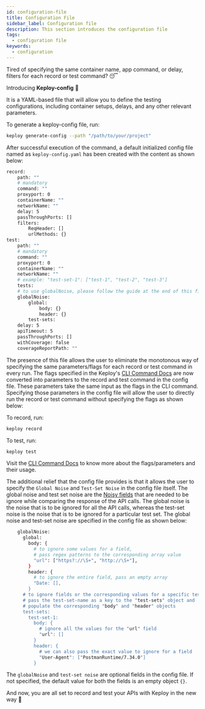 ```yaml
---
id: configuration-file
title: Configuration File
sidebar_label: Configuration file
description: This section introduces the configuration file
tags:
  - configuration file
keywords:
  - configuration
---
```


Tired of specifying the same container name, app command, or delay, filters for each record or test command? 😴

Introducing **Keploy-config** 🎉

It is a YAML-based file that will allow you to define the testing configurations, including container setups, delays, and any other relevant parameters.

To generate a keploy-config file, run:

```bash
keploy generate-config --path "/path/to/your/project"
```

After successful execution of the command, a default initialized config file named as `keploy-config.yaml` has been created with the content as shown below:

```bash
record:
    path: ""
    # mandatory
    command: ""
    proxyport: 0
    containerName: ""
    networkName: ""
    delay: 5
    passThroughPorts: []
    filters:
        ReqHeader: []
        urlMethods: {}
test:
    path: ""
    # mandatory
    command: ""
    proxyport: 0
    containerName: ""
    networkName: ""
    # example: "test-set-1": ["test-1", "test-2", "test-3"]
    tests:
    # to use globalNoise, please follow the guide at the end of this file.
    globalNoise:
        global:
            body: {}
            header: {}
        test-sets:
    delay: 5
    apiTimeout: 5
    passThroughPorts: []
    withCoverage: false
    coverageReportPath: ""
```

The presence of this file allows the user to eliminate the monotonous way of specifying the same parameters/flags for each record or test command in every run. The flags specified in the Keploy's [CLI Command Docs](http://keploy.io/docs/running-keploy/cli-commands/) are now converted into parameters to the record and test command in the config file. These parameters take the same input as the flags in the CLI command. Specifying those parameters in the config file will allow the user to directly run the record or test command without specifying the flags as shown below:

To record, run:

```bash
keploy record
```

To test, run:

```bash
keploy test
```

Visit the [CLI Command Docs](http://keploy.io/docs/running-keploy/cli-commands/) to know more about the flags/parameters and their usage.

The additional relief that the config file provides is that it allows the user to specify the `Global Noise` and `Test-Set Noise` in the config file itself. The global noise and test set noise are the [Noisy fields](http://keploy.io/docs/concepts/general-glossary/#3-noisy-field) that are needed to be ignore while comparing the response of the API calls. The global noise is the noise that is to be ignored for all the API calls, whereas the test-set noise is the noise that is to be ignored for a particular test set. The global noise and test-set noise are specified in the config file as shown below:

```bash
    globalNoise:
      global:
        body: {
          # to ignore some values for a field,
          # pass regex patterns to the corresponding array value
          "url": ["https?://\S+", "http://\S+"],
        }
        header: {
          # to ignore the entire field, pass an empty array
          "Date: [],
        }
      # to ignore fields or the corresponding values for a specific test-set,
      # pass the test-set-name as a key to the "test-sets" object and
      # populate the corresponding "body" and "header" objects
      test-sets:
        test-set-1:
          body: {
            # ignore all the values for the "url" field
            "url": []
          }
          header: {
            # we can also pass the exact value to ignore for a field
            "User-Agent": ["PostmanRuntime/7.34.0"]
          }
```

The `globalNoise` and `test-set noise` are optional fields in the config file. If not specified, the default value for both the fields is an empty object `{}`.

And now, you are all set to record and test your APIs with Keploy in the new way 🚀
